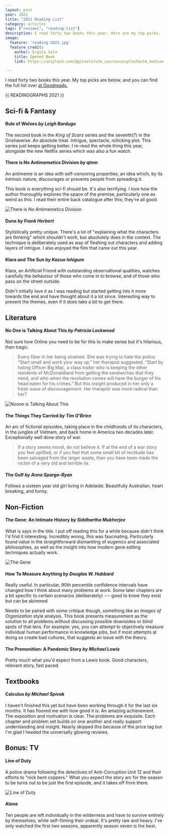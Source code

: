 ```yaml
---
layout: post
year: 2021
title: "2021 Reading List"
category: articles
tags: ["reviews", "reading-list"]
description: I read forty two books this year. Here are my top picks.
image:
  feature: 'reading-2021.jpg'
  feature_credit:
    author: Ergita Sela
    title: Opened Book
    link: https://unsplash.com/@gitsela?utm_source=unsplash&utm_medium=referral&utm_content=creditCopyText

---
```


I read forty two books this year. My top picks are below, and you can find the full list over [at Goodreads.](https://www.goodreads.com/review/list/2875383-xavier-shay?read_at=2021&sort=rating)

{{ READINGGRAPHS 2021 }}

## Sci-fi & Fantasy

#### Rule of Wolves _by Leigh Bardugo_

The second book in the _King of Scars_ series and the seventh(?) in the Grishaverse. An absolute treat. Intrigue, spectacle, rollicking plot. This series just keeps getting better. I re-read the whole thing this year, alongside the new Netflix series which was also a fun watch.

#### There is No Antimemetics Division _by qtnm_

An antimeme is an idea with self-censoring properties; an idea which, by its intrinsic nature, discourages or prevents people from spreading it.

This book is everything sci-fi should be. It's also terrifying. I love how the author thoroughly explores the space of the premise, particularly one as weird as this. I read their entire back catalogue after this; they're all good.

![There is No Antimemetics Division](/images/antimemetics.jpg)

#### Dune _by Frank Herbert_

Stylistically pretty unique. There's a lot of "explaining what the characters are thinking" which shouldn't work, but absolutely does in the context. The technique is deliberately used as way of fleshing out characters and adding layers of intrigue. I also enjoyed the film that came out this year.

#### Klara and The Sun _by Kazuo Ishiguro_

Klara, an Artificial Friend with outstanding observational qualities, watches carefully the behaviour of those who come in to browse, and of those who pass on the street outside.

Didn't initially love it as I was reading but started getting into it more towards the end and have thought about it a lot since. Interesting way to present the themes, even if it does take a bit to get there.

## Literature

#### No One is Talking About This _by Patricia Lockwood_

Not sure how Online you need to be for this to make sense but it's hilarious, then tragic.

> Every fiber in her being strained. She was trying to hate the police. “Start small and work your way up,” her therapist suggested. “Start by hating Officer Big Mac, a class traitor who is keeping the other residents of McDonaldland from getting the sandwiches that they need, and who when the revolution comes will have the burger of his head eaten for his crimes.” But this insight produced in her only a fresh wave of discouragement. Her therapist was more radical than her?

![Noone is Talking About This](/images/noone-is-talking-about-this.jpg)

#### The Things They Carried _by Tim O'Brien_

An arc of fictional episodes, taking place in the childhoods of its characters, in the jungles of Vietnam, and back home in America two decades later. Exceptionally well done story of war.

> If a story seems moral, do not believe it. If at the end of a war story you feel uplifted, or if you feel that some small bit of rectitude has been salvaged from the larger waste, then you have been made the victim of a very old and terrible lie.

#### The Gulf _by Anna Spargo-Ryan_

Follows a sixteen year old girl living in Adelaide. Beautifully Australian,
heart breaking, and funny.

## Non-Fiction

#### The Gene: An Intimate History _by Siddhartha Mukherjee_

What is says in the title. I put off reading this for a while because didn't think I'd find it interesting. Incredibly wrong, this was fascinating. Particularly found value in the straightforward dismantling of eugenics and associated philosophies, as well as the insight into how modern gene editing techniques actually work.

![The Gene](/images/the-gene.jpg)

#### How To Measure Anything _by Douglas W. Hubbard_

Really useful. In particular, 90th percentile confidence intervals have changed how I think about many problems at work. Some later chapters are a bit specific to certain scenarios (deliberately) --- good to know they exist but can be skimmed.

Needs to be paired with some critique though, something like an _Images of Organization_ style analysis. This book presents measurement as the solution to all problems without discussing possible downsides or blind spots of that lens. For example: yes, you _can_ attempt to objectively measure individual human performance in knowledge jobs, but if most attempts at doing so create bad cultures, that suggests an issue with the theory.

#### The Premonition: A Pandemic Story _by Michael Lewis_

Pretty much what you'd expect from a Lewis book. Good characters, relevant story, fast paced.

## Textbooks

#### Calculus _by Michael Spivak_

I haven't finished this yet but have been working through it for the last six months. It has floored me with how good it is. An amazing achievement. The exposition and motivation is clear. The problems are exquisite. Each chapter and problem set builds on one another and really support understanding and insight. Nearly skipped this because of the price tag but I'm glad I heeded the universally glowing reviews.

## Bonus: TV

#### Line of Duty

A police drama following the detectives of Anti-Corruption Unit
12 and their efforts to "nick bent coppers." What you expect the story arc for the season
to be turns out to be just the first episode, and it takes off from there.

![Line of Duty](/images/line-of-duty.jpg)

#### Alone

Ten people are left individually in the wilderness and have to survive entirely
by themselves, while self-filming their ordeal. It's pretty raw and heavy. I've
only watched the first two seasons, apparently season seven is the best.
